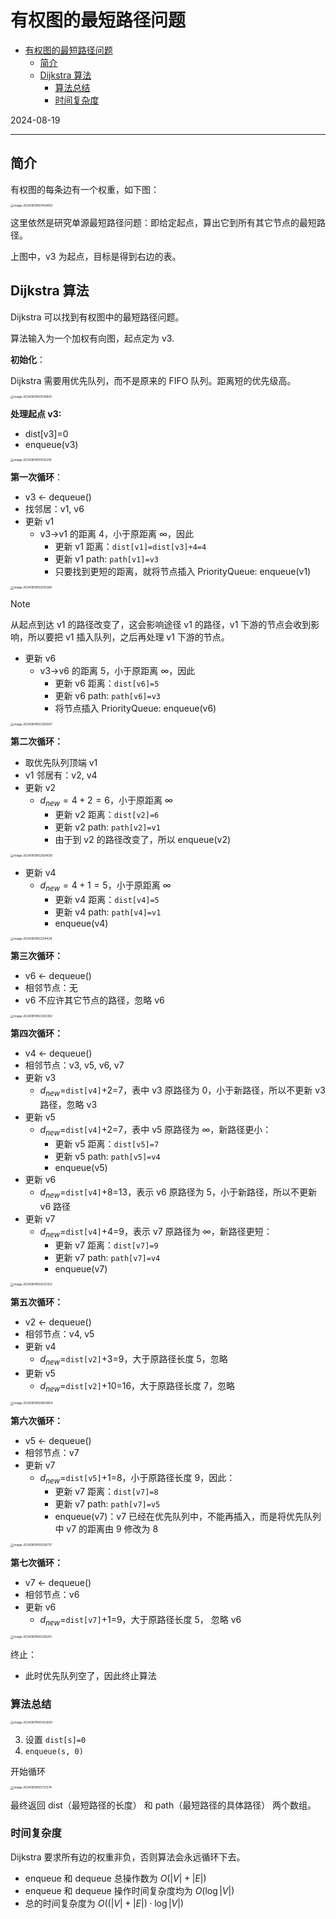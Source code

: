 # 有权图的最短路径问题

- [有权图的最短路径问题](#有权图的最短路径问题)
  - [简介](#简介)
  - [Dijkstra 算法](#dijkstra-算法)
    - [算法总结](#算法总结)
    - [时间复杂度](#时间复杂度)

2024-08-19
***

## 简介

有权图的每条边有一个权重，如下图：

<img src="./images/image-20240819160454693.png" alt="image-20240819160454693" style="zoom:33%;" />

这里依然是研究单源最短路径问题：即给定起点，算出它到所有其它节点的最短路径。

上图中，v3 为起点，目标是得到右边的表。

## Dijkstra 算法

Dijkstra 可以找到有权图中的最短路径问题。

算法输入为一个加权有向图，起点定为 v3.

**初始化**：

Dijkstra 需要用优先队列，而不是原来的 FIFO 队列。距离短的优先级高。

<img src="./images/image-20240819161039820.png" alt="image-20240819161039820" style="zoom:33%;" />

**处理起点 v3:**

- dist[v3]=0
- enqueue(v3)

<img src="./images/image-20240819161435295.png" alt="image-20240819161435295" style="zoom:33%;" />

**第一次循环**：

- v3 <- dequeue()
- 找邻居：v1, v6
- 更新 v1
  - v3->v1 的距离 4，小于原距离 ∞，因此
    - 更新 v1 距离：`dist[v1]=dist[v3]+4=4`
    - 更新 v1 path: `path[v1]=v3`
    - 只要找到更短的距离，就将节点插入 PriorityQueue: enqueue(v1)

<img src="./images/image-20240819162010368.png" alt="image-20240819162010368" style="zoom:33%;" />

> [!NOTE]
>
> 从起点到达 v1 的路径改变了，这会影响途径 v1 的路径，v1 下游的节点会收到影响，所以要把 v1 插入队列，之后再处理 v1 下游的节点。

- 更新 v6
  - v3->v6 的距离 5，小于原距离 ∞，因此
    - 更新 v6 距离：`dist[v6]=5`
    - 更新 v6 path: `path[v6]=v3`
    - 将节点插入 PriorityQueue: enqueue(v6)

<img src="./images/image-20240819162350647.png" alt="image-20240819162350647" style="zoom:33%;" />

**第二次循环：**

- 取优先队列顶端 v1
- v1 邻居有：v2, v4
- 更新 v2
  - $d_{new}=4+2=6$，小于原距离 ∞
    - 更新 v2 距离：`dist[v2]=6`
    - 更新 v2 path: `path[v2]=v1`
    - 由于到 v2 的路径改变了，所以 enqueue(v2)

<img src="./images/image-20240819162924636.png" alt="image-20240819162924636" style="zoom:33%;" />

- 更新 v4
  - $d_{new}=4+1=5$，小于原距离 ∞
    - 更新 v4 距离：`dist[v4]=5`
    - 更新 v4 path: `path[v4]=v1`
    - enqueue(v4)

<img src="./images/image-20240819163214428.png" alt="image-20240819163214428" style="zoom:33%;" />

**第三次循环：**

- v6 <- dequeue()
- 相邻节点：无
- v6 不应许其它节点的路径，忽略 v6

<img src="./images/image-20240819163350392.png" alt="image-20240819163350392" style="zoom:33%;" />

**第四次循环：**

- v4 <- dequeue()
- 相邻节点：v3, v5, v6, v7
- 更新 v3
  - $d_{new}$=`dist[v4]`+2=7，表中 v3 原路径为 0，小于新路径，所以不更新 v3 路径，忽略 v3
- 更新 v5
  - $d_{new}$=`dist[v4]`+2=7，表中 v5 原路径为 ∞，新路径更小：
    - 更新 v5 距离：`dist[v5]=7`
    - 更新 v5 path: `path[v5]=v4`
    - enqueue(v5)
- 更新 v6
  - $d_{new}$=`dist[v4]`+8=13，表示 v6 原路径为 5，小于新路径，所以不更新 v6 路径
- 更新 v7
  - $d_{new}$=`dist[v4]`+4=9，表示 v7 原路径为 ∞，新路径更短：
    - 更新 v7 距离：`dist[v7]=9`
    - 更新 v7 path: `path[v7]=v4`
    - enqueue(v7)

<img src="./images/image-20240819164237252.png" alt="image-20240819164237252" style="zoom:33%;" />

**第五次循环：**

- v2 <- dequeue()
- 相邻节点：v4, v5
- 更新 v4
  - $d_{new}$=`dist[v2]`+3=9，大于原路径长度 5，忽略
- 更新 v5
  - $d_{new}$=`dist[v2]`+10=16，大于原路径长度 7，忽略

<img src="./images/image-20240819164650804.png" alt="image-20240819164650804" style="zoom:33%;" />

**第六次循环：**

- v5 <- dequeue()
- 相邻节点：v7
- 更新 v7
  - $d_{new}$=`dist[v5]`+1=8，小于原路径长度 9，因此：
    - 更新 v7 距离：`dist[v7]=8`
    - 更新 v7 path: `path[v7]=v5`
    - enqueue(v7)：v7 已经在优先队列中，不能再插入，而是将优先队列中 v7 的距离由 9 修改为 8

<img src="./images/image-20240819165036737.png" alt="image-20240819165036737" style="zoom:33%;" />

**第七次循环：**

- v7 <- dequeue()
- 相邻节点：v6
- 更新 v6
  - $d_{new}$=`dist[v7]`+1=9，大于原路径长度 5， 忽略 v6

<img src="./images/image-20240819165256291.png" alt="image-20240819165256291" style="zoom:33%;" />

终止：

- 此时优先队列空了，因此终止算法

### 算法总结

<img src="./images/image-20240819165433600.png" alt="image-20240819165433600" style="zoom:33%;" />

3. 设置 `dist[s]=0`
4. `enqueue(s, 0)`

开始循环

<img src="./images/image-20240819165737274.png" alt="image-20240819165737274" style="zoom:33%;" />

最终返回 dist（最短路径的长度） 和 path（最短路径的具体路径） 两个数组。

### 时间复杂度

Dijkstra 要求所有边的权重非负，否则算法会永远循环下去。

- enqueue 和 dequeue 总操作数为 $O(|V|+|E|)$
- enqueue 和 dequeue 操作时间复杂度均为 $O(\log |V|)$
- 总的时间复杂度为 $O((|V|+|E|)\cdot \log|V|)$


